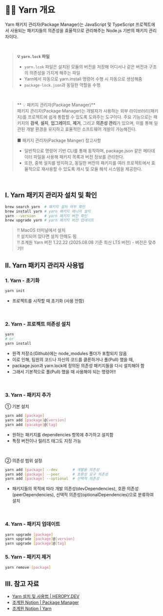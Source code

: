 # 🕵️‍♂️ Yarn 개요

Yarn 패키지 관리자(Package Manager)는 JavaScript 및 TypeScript 프로젝트에서 사용되는 패키지들의 의존성을 효율적으로 관리해주는 Node.js 기반의 패키지 관리자이다.

<br />

> **💡 `yarn.lock` 파일** <br />
> - `yarn.lcok` 파일은 설치된 모듈의 버전을 저장해 어디서나 같은 버전과 구조의 의존성을 가지게 해주는 파일
> - Yarn에서 자동으로 yarn.install 명령어 수행 시 자동으로 생성해줌
> - `package-lock.json`과 동일한 역할을 수행

<br />

> ** 💡 패키지 관리자(Package Manager)** <br />
>  패키지 관리자(Package Manager)는 개발자가 사용하는 외부 라이브러리(패키지)를 프로젝트에 쉽게 통합할 수 있도록 도와주는 도구이다. 주요 기능으로는 패키지의 **검색**, **설치**, **업그레이드**, **제거**, 그리고 **의존성 관리**가 있으며, 이를 통해 일관된 개발 환경을 유지하고 효율적인 소프트웨어 개발이 가능해진다.
> <br /><br />
> ■ 패키지 관리자(Package Manger) 참고사항
> - 일반적으로 명령어 기반 CLI를 통해 동작하며, package.json 같은 메타데이터 파일을 사용해 패키지 목록과 버전 정보를 관리한다.
> - 또한, 중복 설치를 방지하고, 동일한 버전의 패키지를 여러 프로젝트에서 효율적으로 재사용할 수 있도록 캐시 및 모듈 해석 시스템을 제공한다.

<br />

## I. Yarn 패키지 관리자 설치 및 확인
```bash
brew search yarn  # 패키지 설처 여부 확인
brew install yarn # yarn 패키지 매니저 설치
yarn --version    # yarn 패키지 버전 확인
brew upgrade yarn # yarn 패키지 버전 업데이트
```
> ‼️ MacOS 터미널에서 설치 <br />
> ‼️ 설치되어 있다면 설치 안해도 됨 <br />
> ‼️ 조계원 Yarn 버전 1.22.22 (2025.08.08 기준 최신 LTS 버전) - 버전은 맞추기!! <br />

## II. Yarn 패키지 관리자 사용법
### 1. Yarn - 초기화
```bash
yarn init
```

- 프로젝트를 시작할 때 초기화 (사용 안함)

<br />

### 2. Yarn - 프로젝트 의존성 설치
```bash
yarn
# or
yarn install
```

- 원격 저장소(Github)에는 node_modules 폴더가 포함되지 않음
- 이로 인해, 팀원의 코드나 자신의 코드를 클론하거나 풀(Pull) 했을 때,
- package.json과 yarn.lock에 정의된 의존성 패키지들을 다시 설치해야 함
- 그래서 기본적으로 풀(Pull) 했을 때 사용해야 되는 명령어!!

<br />

### 3. Yarn - 패키지 추가
① 기본 설치
```bash
yarn add [package]
yarn add [package]@[version]
yarn add [pacakge]@[tag]
```

- 원하는 패키지를 dependencies 항목에 추가하고 설치함
- 특정 버전이나 릴리즈 태그도 지정 가능

<br />

② 의존성 범위 설정
```bash
yarn add [package] --dev       # 개발용 의존성
yarn add [package] --peer      # 호환성 요구 의존성
yarn add [package] --optional  # 선택적 의존성
```

- 패키지들의 목적에 따라 개발 의존성(devDependencies), 호환 의존성(peerDependencies), 선택적 의존성(optionalDependencies)으로 분류하여 설치

<br />

### 4. Yarn - 패키지 업데이트
```bash
yarn upgrade [package]
yarn upgrade [package]@[version]
yarn upgrade [package]@[tag]
```

### 5. Yarn - 패키지 제거
```bash
yarn remove [package]
```

## III. 참고 자료
- [Yarn 설치 및 사용법 | HEROPY.DEV](https://www.heropy.dev/p/ijqX9h)
- [조계원 Notion | Package Manager](https://gye-won.notion.site/23788bd9c3fa8083bb2ad227c0ee12c8)
- [조계원 Notion | Yarn](https://gye-won.notion.site/Yarn-23788bd9c3fa81129958cef9694a4ec3?pvs=74)